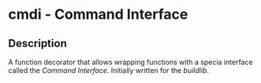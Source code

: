 
# cmdi - Command Interface

## Description

A function decorator that allows wrapping functions with a specia interface called the *Command Interface*. Initially written for the *buildlib*.



